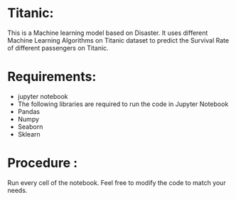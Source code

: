 # Titanic:
This is a Machine learning model based on Disaster. It uses different Machine Learning Algorithms on Titanic dataset to predict the Survival Rate of different passengers on Titanic.

# Requirements:
- jupyter notebook
- The following libraries are required to run the code in Jupyter Notebook
 - Pandas
 - Numpy
 - Seaborn
 - Sklearn

# Procedure :
Run every cell of the notebook. Feel free to modify the code to match your needs.

